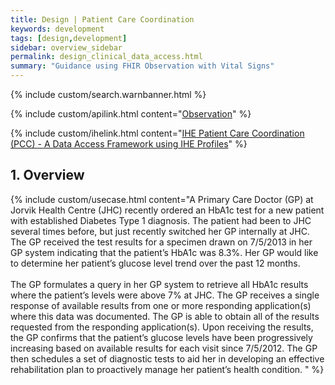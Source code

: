 ```yaml
---
title: Design | Patient Care Coordination
keywords: development
tags: [design,development]
sidebar: overview_sidebar
permalink: design_clinical_data_access.html
summary: "Guidance using FHIR Observation with Vital Signs"
---
```


{% include custom/search.warnbanner.html %}

{% include custom/apilink.html content="[Observation](restfulapis_clinical_observation.html)" %}

{% include custom/ihelink.html content="[IHE Patient Care Coordination (PCC) - A Data Access Framework using IHE Profiles](http://www.ihe.net/uploadedFiles/Documents/PCC/IHE_PCC_White_Paper_DAF_Rev1.0_2014-03-28.pdf)" %}

## 1. Overview ##

{% include custom/usecase.html content="A Primary Care Doctor (GP) at Jorvik Health Centre (JHC) recently ordered
an HbA1c test for a new patient with established Diabetes Type 1 diagnosis. The patient had
been to JHC several times before, but just recently switched her GP internally at JHC. The
GP received the test results for a specimen drawn on 7/5/2013 in her GP system indicating
that the patient’s HbA1c was 8.3%. Her GP would like to determine her patient’s glucose level
trend over the past 12 months.
<br><br> The GP formulates a query in her GP system to retrieve all
HbA1c results where the patient’s levels were above 7% at JHC. The GP receives a single
response of available results from one or more responding application(s) where this data was
documented. The GP is able to obtain all of the results requested from the responding
application(s). Upon receiving the results, the GP confirms that the patient’s glucose levels
have been progressively increasing based on available results for each visit since 7/5/2012. The
GP then schedules a set of diagnostic tests to aid her in developing an effective rehabilitation
plan to proactively manage her patient’s health condition. " %}
